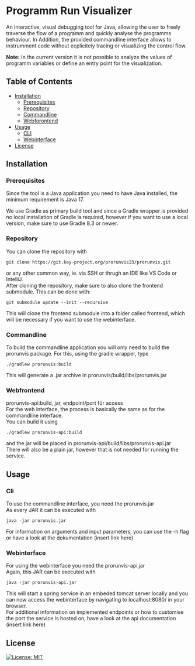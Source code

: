 # Programm Run Visualizer

An interactive, visual debugging tool for Java, allowing the user to freely traverse the flow of a programm and quickly analyse the programms behaviour. In Addition, the provided commandline interface allows to instrumment code without ecplicitely tracing or visualizing the control flow.  

**Note:** In the current version it is not possible to analyze the values of programm variables or define an entry point for the visualization.

## Table of Contents

- [Installation](#installation)
  - [Prerequisites](#prerequisites)
  - [Repository](#repository)
  - [Commandline](#commandline)
  - [Webforontend](#webfrontend)
- [Usage](#usage)
  - [CLI](#cli)
  - [Webinterface](#webinterface)
- [License](#license)


## Installation

### Prerequisites

Since the tool is a Java application you need to have Java installed, the minimum requirement is Java 17.  

We use Gradle as primary build tool and since a Gradle wrapper is provided no local installation of Gradle is required, however if you want to use a local version, make sure to use Gradle 8.3 or newer.

### Repository

You can clone the repository with  

`git clone https://git.key-project.org/prorunvis23/prorunvis.git`  

or any other common way, ie. via SSH or thrugh an IDE like VS Code or IntelliJ.  
After cloning the repository, make sure to also clone the frontend submodule. This can be done with:  

`git submodule update --init --recursive`  

This will clone the frontend submodule into a folder called frontend, which will be necessary if you want to use the webinterface.

### Commandline

To build the commandline application you will only need to build the prorunvis package. For this, using the gradle wrapper, type  

`./gradlew prorunvis:build`  

This will generate a .jar archive in prorunvis/build/libs/prorunvis.jar  

### Webfrontend

prorunvis-api:build, jar, endpoint/port für access  
For the web interface, the process is basically the same as for the commandline interface.  
You can build it using  

`./gradlew prorunvis-api:build`  

and the jar will be placed in prorunvis-api/build/libs/prorunvis-api.jar  
There will also be a plain jar, however that is not needed for running the service.  

## Usage

### Cli

To use the commandline interface, you need the prorunvis.jar  
As every JAR it can be executed with  

`java -jar prorunvis.jar`  

For information on arguments and input parameters, you can use the -h flag or have a look at the dokumentation (insert link here)

### Webinterface

For using the webinterface you need the prorunvis-api.jar  
Again, this JAR can be executed with  

`java -jar prorunvis-api.jar`  

This will start a spring service in an embeded tomcat server locally and you can now access the webinterface by navigating to localhost:8080/ in your browser.  
For additional information on implemented endpoints or how to customise the port the service is hosted on, have a look at the api documentation (insert link here)

## License

<a href="LICENSE">
  <img src="https://img.shields.io/badge/License-MIT-blue.svg" alt="License: MIT">
</a>
